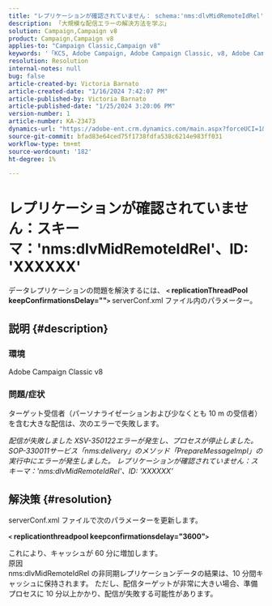 ```yaml
---
title: "レプリケーションが確認されていません： schema:'nms:dlvMidRemoteIdRel', id: 'XXXXXX'"
description: 「大規模な配信エラーの解決方法を学ぶ」
solution: Campaign,Campaign v8
product: Campaign,Campaign v8
applies-to: "Campaign Classic,Campaign v8"
keywords: '「KCS, Adobe Campaign, Adobe Campaign Classic, v8, Adobe Campaign Classic v8，配信が失敗し、「レプリケーションが未確認： schema:nms:dlvMidRemoteIdRel, id: xxxxx''"'
resolution: Resolution
internal-notes: null
bug: false
article-created-by: Victoria Barnato
article-created-date: "1/16/2024 7:42:07 PM"
article-published-by: Victoria Barnato
article-published-date: "1/25/2024 3:20:06 PM"
version-number: 1
article-number: KA-23473
dynamics-url: "https://adobe-ent.crm.dynamics.com/main.aspx?forceUCI=1&pagetype=entityrecord&etn=knowledgearticle&id=f17f594f-a7b4-ee11-a569-6045bd006704"
source-git-commit: bfad83e64ced75f1738fdfa538c6214e983ff031
workflow-type: tm+mt
source-wordcount: '182'
ht-degree: 1%

---
```


# レプリケーションが確認されていません：スキーマ：&#39;nms:dlvMidRemoteIdRel&#39;、ID: &#39;XXXXXX&#39;


データレプリケーションの問題を解決するには、 <b>`<` replicationThreadPool keepConfirmationsDelay=&quot;&quot;`>` </b> serverConf.xml ファイル内のパラメーター。

## 説明 {#description}


### 環境

Adobe Campaign Classic v8

### 問題/症状

ターゲット受信者（パーソナライゼーションおよび少なくとも 10 m の受信者）を含む大きな配信は、次のエラーで失敗します。

*配信が失敗しました XSV-350122エラーが発生し、プロセスが停止しました。 SOP-330011サービス「nms:delivery」のメソッド「PrepareMessageImpl」の実行中にエラーが発生しました。 レプリケーションが確認されていません：スキーマ：&#39;nms:dlvMidRemoteIdRel&#39;、ID: &#39;XXXXXX&#39;*


## 解決策 {#resolution}


serverConf.xml ファイルで次のパラメーターを更新します。

<b>`<` replicationthreadpool keepconfirmationsdelay=&quot;3600&quot;`>` </b>

これにより、キャッシュが 60 分に増加します。
<br>原因<br>
nms:dlvMidRemoteIdRel の非同期レプリケーションデータの結果は、10 分間キャッシュに保持されます。 ただし、配信ターゲットが非常に大きい場合、準備プロセスに 10 分以上かかり、配信が失敗する可能性があります。
